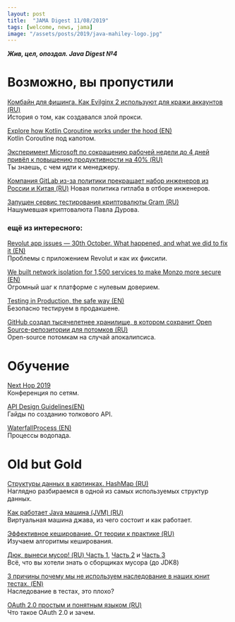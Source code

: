 ```yaml
---
layout: post
title:  "JAMA Digest 11/08/2019"
tags: [welcome, news, jama]
image: "/assets/posts/2019/java-mahiley-logo.jpg"
---
```

***Жив, цел, опоздал. Java Digest №4***

# Возможно, вы пропустили

[Комбайн для фишинга. Как Evilginx 2 используют для кражи аккаунтов (RU)](https://xakep.ru/2019/10/28/evilginx-phishing/)  
История о том, как создавался злой прокси.

[Explore how Kotlin Coroutine works under the hood (EN)](https://codinginfinite.com/exploring-kotlin-coroutine-continuation/)  
Kotlin Coroutine под капотом.

[Эксперимент Microsoft по сокращению рабочей недели до 4 дней привёл к повышению продуктивности на 40% (RU)](https://habr.com/ru/company/pochtoy/blog/474386/)  
Ты знаешь, с чем идти к менеджеру.

[Компания GitLab из-за политики прекращает набор инженеров из России и Китая (RU)](https://habr.com/ru/company/flant/blog/474436/)
Новая политика гитлаба в отборе инженеров.

[Запущен сервис тестирования криптовалюты Gram (RU)](https://habr.com/ru/news/t/474464/)  
Нашумевшая криптовалюта Павла Дурова.

### ещё из интересного:  
 

[Revolut app issues — 30th October. What happened, and what we did to fix it (EN)](https://blog.revolut.com/revolut-app-issues-30th-october-what-happened-and-what-we-did-to-fix-it/)  
Проблемы с приложением Revolut и как их фиксили.

[We built network isolation for 1,500 services to make Monzo more secure (EN)](https://monzo.com/blog/we-built-network-isolation-for-1-500-services)  
Огромный шаг к платформе с нулевым доверием.

[Testing in Production, the safe way (EN)](https://medium.com/@copyconstruct/testing-in-production-the-safe-way-18ca102d0ef1)  
Безопасно тестируем в продакшене.

[GitHub создал тысячелетнее хранилище, в котором сохранит Open Source-репозитории для потомков (RU)](https://habr.com/ru/company/dcmiran/blog/475808/)  
Open-source потомкам на случай апокалипсиса.



# Обучение

[Next Hop 2019](https://youtu.be/U86Xjx1rcHY)  
Конференция по сетям.

[API Design Guidelines(EN)](https://github.com/paypal/api-standards/blob/master/api-style-guide.md)  
Гайды по созданию толкового API.

[WaterfallProcess (EN)](https://martinfowler.com/bliki/WaterfallProcess.html)  
Процессы водопада.


# Old but Gold

[Структуры данных в картинках. HashMap (RU)](https://habr.com/ru/post/128017/)  
Наглядно разбираемся в одной из самых используемых структур данных.

[Как работает Java машина (JVM) (RU)](https://idurdyev.com/kak-rabotaet-jvm)  
Виртуальная машина джава, из чего состоит и как работает.

[Эффективное кеширование. От теории к практике (RU)](https://habr.com/ru/company/surfingbird/blog/306252/)  
Изучаем алгоритмы кеширования.

[Дюк, вынеси мусор! (RU) Часть 1](https://habr.com/ru/post/269621/), [Часть 2](https://habr.com/ru/post/269707/) и [Часть 3](https://habr.com/ru/post/269863/)  
Всё, что вы хотели знать о сборщиках мусора (до JDK8)

[3 причины почему мы не используем наследование в наших юнит тестах. (EN)](https://www.petrikainulainen.net/programming/unit-testing/3-reasons-why-we-should-not-use-inheritance-in-our-tests/)  
Наследование в тестах, это плохо?

[OAuth 2.0 простым и понятным языком (RU)](https://habr.com/ru/company/mailru/blog/115163/)  
Что такое OAuth 2.0 и зачем.


